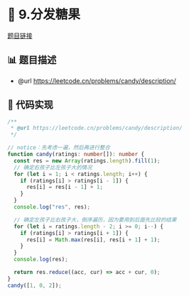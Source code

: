 # 🎨 9.分发糖果

[题目链接](https://leetcode.cn/problems/candy/description/)

## 📊 题目描述
* @url https://leetcode.cn/problems/candy/description/

## 📝 代码实现
```typescript
/**
 * @url https://leetcode.cn/problems/candy/description/
 */

// notice：先考虑一遍，然后再进行整合
function candy(ratings: number[]): number {
  const res = new Array(ratings.length).fill(1);
  // 确定右孩子比左孩子大的情况
  for (let i = 1; i < ratings.length; i++) {
    if (ratings[i] > ratings[i - 1]) {
      res[i] = res[i - 1] + 1;
    }
  }
  console.log("res", res);

  // 确定左孩子比右孩子大，倒序遍历，因为要用到后面先比较的结果
  for (let i = ratings.length - 2; i >= 0; i--) {
    if (ratings[i] > ratings[i + 1]) {
      res[i] = Math.max(res[i], res[i + 1] + 1);
    }
  }
  console.log(res);

  return res.reduce((acc, cur) => acc + cur, 0);
}
candy([1, 0, 2]);

```
